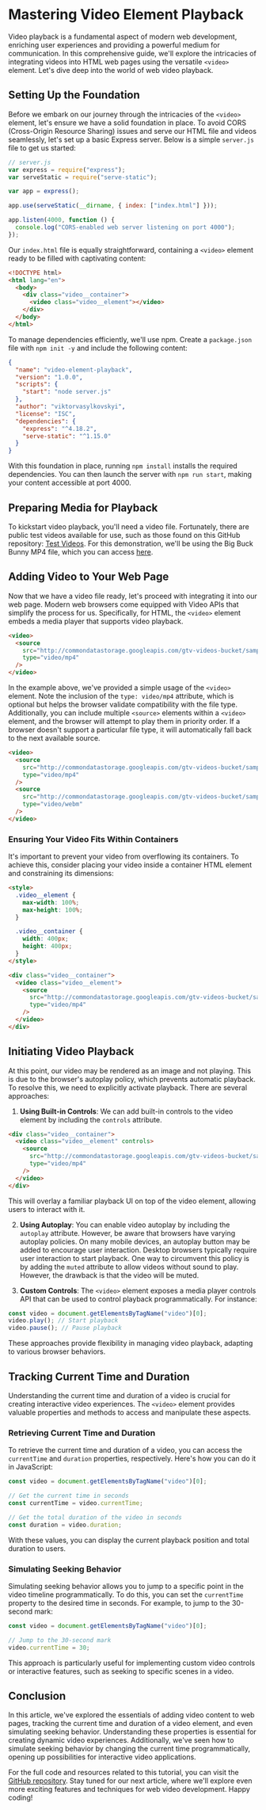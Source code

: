# Mastering Video Element Playback

Video playback is a fundamental aspect of modern web development, enriching user experiences and providing a powerful medium for communication. In this comprehensive guide, we'll explore the intricacies of integrating videos into HTML web pages using the versatile `<video>` element. Let's dive deep into the world of web video playback.

## Setting Up the Foundation

Before we embark on our journey through the intricacies of the `<video>` element, let's ensure we have a solid foundation in place. To avoid CORS (Cross-Origin Resource Sharing) issues and serve our HTML file and videos seamlessly, let's set up a basic Express server. Below is a simple `server.js` file to get us started:

```javascript
// server.js
var express = require("express");
var serveStatic = require("serve-static");

var app = express();

app.use(serveStatic(__dirname, { index: ["index.html"] }));

app.listen(4000, function () {
  console.log("CORS-enabled web server listening on port 4000");
});
```

Our `index.html` file is equally straightforward, containing a `<video>` element ready to be filled with captivating content:

```html
<!DOCTYPE html>
<html lang="en">
  <body>
    <div class="video__container">
      <video class="video__element"></video>
    </div>
  </body>
</html>
```

To manage dependencies efficiently, we'll use npm. Create a `package.json` file with `npm init -y` and include the following content:

```json
{
  "name": "video-element-playback",
  "version": "1.0.0",
  "scripts": {
    "start": "node server.js"
  },
  "author": "viktorvasylkovskyi",
  "license": "ISC",
  "dependencies": {
    "express": "^4.18.2",
    "serve-static": "^1.15.0"
  }
}
```

With this foundation in place, running `npm install` installs the required dependencies. You can then launch the server with `npm run start`, making your content accessible at port 4000.

## Preparing Media for Playback

To kickstart video playback, you'll need a video file. Fortunately, there are public test videos available for use, such as those found on this GitHub repository: [Test Videos](https://gist.github.com/jsturgis/3b19447b304616f18657). For this demonstration, we'll be using the Big Buck Bunny MP4 file, which you can access [here](http://commondatastorage.googleapis.com/gtv-videos-bucket/sample/BigBuckBunny.mp4).

## Adding Video to Your Web Page

Now that we have a video file ready, let's proceed with integrating it into our web page. Modern web browsers come equipped with Video APIs that simplify the process for us. Specifically, for HTML, the `<video>` element embeds a media player that supports video playback.

```html
<video>
  <source
    src="http://commondatastorage.googleapis.com/gtv-videos-bucket/sample/BigBuckBunny.mp4"
    type="video/mp4"
  />
</video>
```

In the example above, we've provided a simple usage of the `<video>` element. Note the inclusion of the `type: video/mp4` attribute, which is optional but helps the browser validate compatibility with the file type. Additionally, you can include multiple `<source>` elements within a `<video>` element, and the browser will attempt to play them in priority order. If a browser doesn't support a particular file type, it will automatically fall back to the next available source.

```html
<video>
  <source
    src="http://commondatastorage.googleapis.com/gtv-videos-bucket/sample/BigBuckBunny.mp4"
    type="video/mp4"
  />
  <source
    src="http://commondatastorage.googleapis.com/gtv-videos-bucket/sample/BigBuckBunny.webm"
    type="video/webm"
  />
</video>
```

### Ensuring Your Video Fits Within Containers

It's important to prevent your video from overflowing its containers. To achieve this, consider placing your video inside a container HTML element and constraining its dimensions:

```html
<style>
  .video__element {
    max-width: 100%;
    max-height: 100%;
  }

  .video__container {
    width: 400px;
    height: 400px;
  }
</style>

<div class="video__container">
  <video class="video__element">
    <source
      src="http://commondatastorage.googleapis.com/gtv-videos-bucket/sample/BigBuckBunny.mp4"
      type="video/mp4"
    />
  </video>
</div>
```

## Initiating Video Playback

At this point, our video may be rendered as an image and not playing. This is due to the browser's autoplay policy, which prevents automatic playback. To resolve this, we need to explicitly activate playback. There are several approaches:

1. **Using Built-in Controls**: We can add built-in controls to the video element by including the `controls` attribute.

```html
<div class="video__container">
  <video class="video__element" controls>
    <source
      src="http://commondatastorage.googleapis.com/gtv-videos-bucket/sample/BigBuckBunny.mp4"
      type="video/mp4"
    />
  </video>
</div>
```

This will overlay a familiar playback UI on top of the video element, allowing users to interact with it.

2. **Using Autoplay**: You can enable video autoplay by including the `autoplay` attribute. However, be aware that browsers have varying autoplay policies. On many mobile devices, an autoplay button may be added to encourage user interaction. Desktop browsers typically require user interaction to start playback. One way to circumvent this policy is by adding the `muted` attribute to allow videos without sound to play. However, the drawback is that the video will be muted.

3. **Custom Controls**: The `<video>` element exposes a media player controls API that can be used to control playback programmatically. For instance:

```javascript
const video = document.getElementsByTagName("video")[0];
video.play(); // Start playback
video.pause(); // Pause playback
```

These approaches provide flexibility in managing video playback, adapting to various browser behaviors.

## Tracking Current Time and Duration

Understanding the current time and duration of a video is crucial for creating interactive video experiences. The `<video>` element provides valuable properties and methods to access and manipulate these aspects.

### Retrieving Current Time and Duration

To retrieve the current time and duration of a video, you can access the `currentTime` and `duration` properties, respectively. Here's how you can do it in JavaScript:

```javascript
const video = document.getElementsByTagName("video")[0];

// Get the current time in seconds
const currentTime = video.currentTime;

// Get the total duration of the video in seconds
const duration = video.duration;
```

With these values, you can display the current playback position and total duration to users.

### Simulating Seeking Behavior

Simulating seeking behavior allows you to jump to a specific point in the video timeline programmatically. To do this, you can set the `currentTime` property to the desired time in seconds. For example, to jump to the 30-second mark:

```javascript
const video = document.getElementsByTagName("video")[0];

// Jump to the 30-second mark
video.currentTime = 30;
```

This approach is particularly useful for implementing custom video controls or interactive features, such as seeking to specific scenes in a video.

## Conclusion

In this article, we've explored the essentials of adding video content to web pages, tracking the current time and duration of a video element, and even simulating seeking behavior. Understanding these properties is essential for creating dynamic video experiences. Additionally, we've seen how to simulate seeking behavior by changing the current time programmatically, opening up possibilities for interactive video applications.

For the full code and resources related to this tutorial, you can visit the [GitHub repository](https://github.com/vvasylkovskyi/barebones-mp4-player). Stay tuned for our next article, where we'll explore even more exciting features and techniques for web video development. Happy coding!
